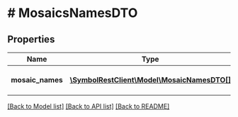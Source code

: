 # # MosaicsNamesDTO

## Properties

Name | Type | Description | Notes
------------ | ------------- | ------------- | -------------
**mosaic_names** | [**\SymbolRestClient\Model\MosaicNamesDTO[]**](MosaicNamesDTO.md) | Array of mosaic names. |

[[Back to Model list]](../../README.md#models) [[Back to API list]](../../README.md#endpoints) [[Back to README]](../../README.md)
